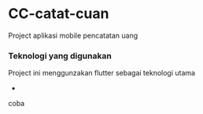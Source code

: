 # CC-catat-cuan
Project aplikasi mobile pencatatan uang

### Teknologi yang digunakan
Project ini menggunzakan flutter sebagai teknologi utama

-
coba